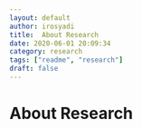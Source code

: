 ```yaml
---
layout: default
author: irosyadi
title:  About Research
date: 2020-06-01 20:09:34
category: research
tags: ["readme", "research"]
draft: false
---
```


# About Research